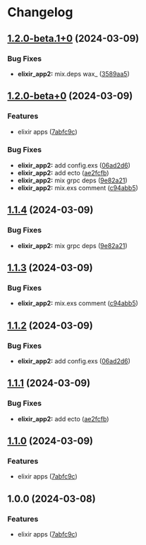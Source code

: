 # Changelog

## [1.2.0-beta.1+0](https://github.com/nicolas-mark/release-please-testing/compare/ice_t-v1.2.0-beta+0...ice_t-v1.2.0-beta.1+0) (2024-03-09)


### Bug Fixes

* **elixir_app2:** mix.deps wax_ ([3589aa5](https://github.com/nicolas-mark/release-please-testing/commit/3589aa57ab48e42c59408c4b8df791ca88a38f1a))

## [1.2.0-beta+0](https://github.com/nicolas-mark/release-please-testing/compare/ice_t-v1.1.4-beta+0...ice_t-v1.2.0-beta+0) (2024-03-09)


### Features

* elixir apps ([7abfc9c](https://github.com/nicolas-mark/release-please-testing/commit/7abfc9c636f8b56ba83b147550dad6e9d90e9b26))


### Bug Fixes

* **elixir_app2:** add config.exs ([06ad2d6](https://github.com/nicolas-mark/release-please-testing/commit/06ad2d6fbbbf8fda8c24834be162d4b2da818b49))
* **elixir_app2:** add ecto ([ae2fcfb](https://github.com/nicolas-mark/release-please-testing/commit/ae2fcfb4ce4c232ccf4e37e10c42891101a6069c))
* **elixir_app2:** mix grpc deps ([9e82a21](https://github.com/nicolas-mark/release-please-testing/commit/9e82a21cabfcff772fff80d0d6a779c8debffb4d))
* **elixir_app2:** mix.exs comment ([c94abb5](https://github.com/nicolas-mark/release-please-testing/commit/c94abb5712f7026a5b40df31cba48c5cba4de1e4))

## [1.1.4](https://github.com/nicolas-mark/release-please-testing/compare/ice_t-v1.1.3...ice_t-v1.1.4) (2024-03-09)


### Bug Fixes

* **elixir_app2:** mix grpc deps ([9e82a21](https://github.com/nicolas-mark/release-please-testing/commit/9e82a21cabfcff772fff80d0d6a779c8debffb4d))

## [1.1.3](https://github.com/nicolas-mark/release-please-testing/compare/ice_t-v1.1.2...ice_t-v1.1.3) (2024-03-09)


### Bug Fixes

* **elixir_app2:** mix.exs comment ([c94abb5](https://github.com/nicolas-mark/release-please-testing/commit/c94abb5712f7026a5b40df31cba48c5cba4de1e4))

## [1.1.2](https://github.com/nicolas-mark/release-please-testing/compare/ice_t-v1.1.1...ice_t-v1.1.2) (2024-03-09)


### Bug Fixes

* **elixir_app2:** add config.exs ([06ad2d6](https://github.com/nicolas-mark/release-please-testing/commit/06ad2d6fbbbf8fda8c24834be162d4b2da818b49))

## [1.1.1](https://github.com/nicolas-mark/release-please-testing/compare/ice_t-v1.1.0...ice_t-v1.1.1) (2024-03-09)


### Bug Fixes

* **elixir_app2:** add ecto ([ae2fcfb](https://github.com/nicolas-mark/release-please-testing/commit/ae2fcfb4ce4c232ccf4e37e10c42891101a6069c))

## [1.1.0](https://github.com/nicolas-mark/release-please-testing/compare/ice_t-v1.0.0...ice_t-v1.1.0) (2024-03-09)


### Features

* elixir apps ([7abfc9c](https://github.com/nicolas-mark/release-please-testing/commit/7abfc9c636f8b56ba83b147550dad6e9d90e9b26))

## 1.0.0 (2024-03-08)


### Features

* elixir apps ([7abfc9c](https://github.com/nicolas-mark/release-please-testing/commit/7abfc9c636f8b56ba83b147550dad6e9d90e9b26))
